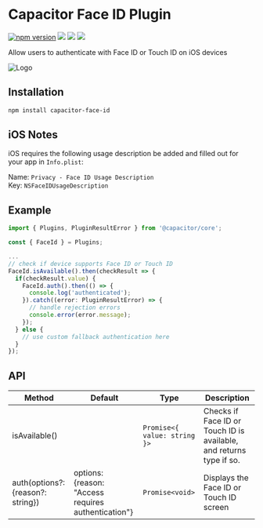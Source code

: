 # Capacitor Face ID Plugin

[![npm version](https://badge.fury.io/js/capacitor-face-id.svg)](https://badge.fury.io/js/capacitor-face-id)
![](https://github.com/danielsogl/capacitor-face-id/workflows/Node%20CI/badge.svg)
![](https://github.com/danielsogl/capacitor-face-id/workflows/iOS/badge.svg)
![](https://github.com/danielsogl/capacitor-face-id/workflows/Node.js%20Package/badge.svg)

Allow users to authenticate with Face ID or Touch ID on iOS devices

![Logo](https://www.intego.com/mac-security-blog/wp-content/uploads/2017/10/Touch-ID-vs-Face-ID.png)

## Installation

```sh
npm install capacitor-face-id
```

## iOS Notes

iOS requires the following usage description be added and filled out for your app in `Info.plist`:

Name: `Privacy - Face ID Usage Description`
<br>
Key: `NSFaceIDUsageDescription`

## Example

```ts
import { Plugins, PluginResultError } from '@capacitor/core';

const { FaceId } = Plugins;

...
// check if device supports Face ID or Touch ID
FaceId.isAvailable().then(checkResult => {
  if(checkResult.value) {
    FaceId.auth().then(() => {
      console.log('authenticated');
    }).catch((error: PluginResultError) => {
      // handle rejection errors
      console.error(error.message);
    });
  } else {
    // use custom fallback authentication here
  }
});

```

## API

| Method                            | Default                                             | Type                         | Description                                                         |
| --------------------------------- | --------------------------------------------------- | ---------------------------- | ------------------------------------------------------------------- |
| isAvailable()                     |                                                     | `Promise<{ value: string }>` | Checks if Face ID or Touch ID is available, and returns type if so. |
| auth(options?: {reason?: string}) | options: {reason: "Access requires authentication"} | `Promise<void>`              | Displays the Face ID or Touch ID screen                             |
